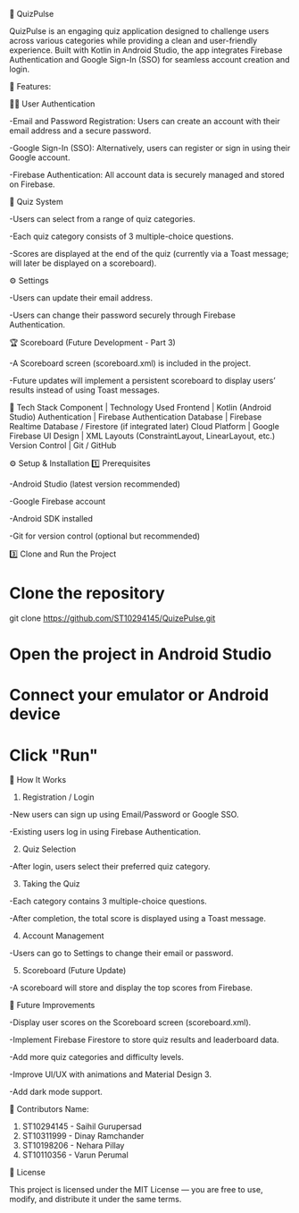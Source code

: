 
📱 QuizPulse

QuizPulse is an engaging quiz application designed to challenge users across various categories while providing a clean and user-friendly experience.
Built with Kotlin in Android Studio, the app integrates Firebase Authentication and Google Sign-In (SSO) for seamless account creation and login.

🚀 Features:

🧑‍💻 User Authentication

-Email and Password Registration: Users can create an account with their email address and a secure password.

-Google Sign-In (SSO): Alternatively, users can register or sign in using their Google account.

-Firebase Authentication: All account data is securely managed and stored on Firebase.

🧠 Quiz System

-Users can select from a range of quiz categories.

-Each quiz category consists of 3 multiple-choice questions.

-Scores are displayed at the end of the quiz (currently via a Toast message; will later be displayed on a scoreboard).

⚙️ Settings

-Users can update their email address.

-Users can change their password securely through Firebase Authentication.

🏆 Scoreboard (Future Development - Part 3)

-A Scoreboard screen (scoreboard.xml) is included in the project.

-Future updates will implement a persistent scoreboard to display users’ results instead of using Toast messages.

🧩 Tech Stack
Component |	Technology Used
Frontend |	Kotlin (Android Studio)
Authentication | Firebase Authentication
Database |	Firebase Realtime Database / Firestore (if integrated later)
Cloud Platform | Google Firebase
UI Design | XML Layouts (ConstraintLayout, LinearLayout, etc.)
Version Control	| Git / GitHub


⚙️ Setup & Installation
1️⃣ Prerequisites

-Android Studio (latest version recommended)

-Google Firebase account

-Android SDK installed

-Git for version control (optional but recommended)


3️⃣ Clone and Run the Project
# Clone the repository
git clone https://github.com/ST10294145/QuizePulse.git
# Open the project in Android Studio
# Connect your emulator or Android device
# Click "Run"

🧠 How It Works

1. Registration / Login

-New users can sign up using Email/Password or Google SSO.

-Existing users log in using Firebase Authentication.

2. Quiz Selection

-After login, users select their preferred quiz category.

3. Taking the Quiz

-Each category contains 3 multiple-choice questions.

-After completion, the total score is displayed using a Toast message.

4. Account Management

-Users can go to Settings to change their email or password.

5. Scoreboard (Future Update)

-A scoreboard will store and display the top scores from Firebase.

🧪 Future Improvements

-Display user scores on the Scoreboard screen (scoreboard.xml).

-Implement Firebase Firestore to store quiz results and leaderboard data.

-Add more quiz categories and difficulty levels.

-Improve UI/UX with animations and Material Design 3.

-Add dark mode support.

🤝 Contributors
Name:
1. ST10294145 - Saihil Gurupersad
2. ST10311999 - Dinay Ramchander
3. ST10198206 - Nehara Pillay
4. ST10110356 - Varun Perumal



🪪 License

This project is licensed under the MIT License — you are free to use, modify, and distribute it under the same terms.
